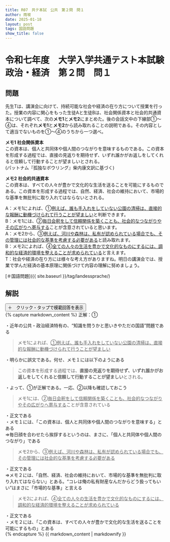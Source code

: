 ```yaml
---
title: R07　共テ本試　公共　第２問　問１
author: 雨坂
date: 2025-01-18
layout: post
tags: 国語問題
show_title: false
---
```

  
# 令和七年度　大学入学共通テスト本試験　政治・経済　第２問　問１  
  
## 問題  
先生Tは、講演会に向けて、持続可能な社会や経済の在り方について授業を行った。授業の内容に関心をもった生徒Aと生徒Bは、社会関係資本と社会的共通資本について調べて、次の**メモ1**と**メモ2**にまとめた。後の会話文中の下線部①～④は、それぞれ**メモ1**と**メモ2**から読み取れることの説明である。その内容として適当でないものを①～④のうちから一つ選べ。  
  
**メモ1 社会関係資本**  
この資本は、個人と共同体や個人間のつながりを意味するものである。この資本を形成する過程では、直接の見返りを期待せず、いずれ誰かがお返しをしてくれると信頼して行動することが望ましいとされる。  
(パットナム『孤独なボウリング』柴内康文訳に基づく)  
  
**メモ2 社会的共通資本**  
この資本は、すべての人々が豊かで文化的な生活を送ることを可能にするものである。この資本を形成する過程では、自然、経済、社会の維持において、市場的な基準を無批判に取り入れてはならないとされる。
  
A：メモ1によれば、①<u>例えば、誰も手入れをしていない公園の清掃は、直接的な報酬に動機づけられて行うことが望ましい</u>と判断できます。  
B：メモ1には、②<u>毎日会釈をして信頼関係を築くことも、社会的なつながりやその広がりへ寄与する</u>ことが含意されていると思います。  
A：メモ2から、③<u>例えば、河川や森林は、私有が認められている場合でも、その管理には社会的な基準を考慮する必要がある</u>と読み取れます。  
B：メモ2によれば、④<u>全ての人々の生活を豊かで文化的なものにするには、調和的な経済的環境を整えることが求められている</u>と言えます。  
T：社会や経済の在り方には様々な考え方がありますね。明日の講演会では、授業で学んだ経済の基本原理に関係づけて内容の理解に努めましょう。  
  
[＃国語問題]({{ site.baseurl }}/tag/landessprache/)  
  
## 解説  
<div class="collapsible">
  <button class="collapsible-button">＋　クリック・タップで模範回答を表示</button>
  <div class="collapsible-content">
    {% capture markdown_content %}
正解：①  
  
・近年の公共・政治経済特有の、“知識を問うかと思いきやただの国語”問題である  
  
>メモ1によれば、<u>①例えば、誰も手入れをしていない公園の清掃は、直接的な報酬に動機づけられて行うことが望ましい</u>  
  
・明らかに誤文である。何せ、メモ１には以下のようにある  
  
>この資本を形成する過程では、<b>直接の見返りを期待せず、いずれ誰かがお返しをしてくれると信頼して行動することが望ましい</b>とされる。  
  
・よって、①が正解である。一応、②以降も確認しておこう  
  
>メモ1には、②<u>毎日会釈をして信頼関係を築くことも、社会的なつながりやその広がりへ寄与する</u>ことが含意されている  
  
・正文である  
・メモ１には、「この資本は、個人と共同体や個人間のつながりを意味する」とある  
⇒毎日顔を合わせたら挨拶するというのは、まさに、「個人と共同体や個人間のつながり」である  
  
>メモ2から、③<u>例えば、河川や森林は、私有が認められている場合でも、その管理には社会的な基準を考慮する必要がある</u>  
  
・正文である  
⇒メモ２には、「自然、経済、社会の維持において、市場的な基準を無批判に取り入れてはならない」とある。“コレは俺の私有財産なんだからどう扱ってもいい”はまさに「市場的な基準」と言える  
  
>メモ2によれば、④<u>全ての人々の生活を豊かで文化的なものにするには、調和的な経済的環境を整えることが求められている</u>  
  
・正文である  
・メモ２には、「この資本は、すべての人々が豊かで文化的な生活を送ることを可能にするもの」とある  
    {% endcapture %}
    {{ markdown_content | markdownify }}
  </div>
</div>